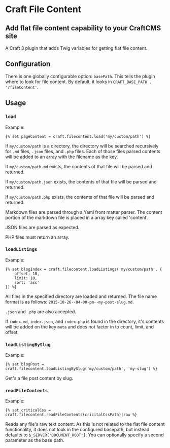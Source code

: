 # Craft File Content
## Add flat file content capability to your CraftCMS site

A Craft 3 plugin that adds Twig variables for getting flat file content.

## Configuration

There is one globally configurable option: `basePath`. This tells the plugin where to look for file content. By default, it looks in `CRAFT_BASE_PATH . '/fileContent'`.

## Usage

### `load`

Example:

```twig
{% set pageContent = craft.filecontent.load('my/custom/path') %}
```

If `my/custom/path` is a directory, the directory will be searched recursively for `.md` files, `.json` files, and `.php` files. Each of those files parsed contents will be added to an array with the filename as the key.

If `my/custom/path.md` exists, the contents of that file will be parsed and returned.

If `my/custom/path.json` exists, the contents of that file will be parsed and returned.

If `my/custom/path.php` exists, the contents of that file will be parsed and returned.

Markdown files are parsed through a Yaml front matter parser. The content portion of the markdown file is placed in a array key called 'content'.

JSON files are parsed as expected.

PHP files must return an array.

### `loadListings`

Example:

```twig
{% set blogIndex = craft.filecontent.loadListings('my/custom/path', {
    offset: 10,
    limit: 10,
    sort: 'asc'
}) %}
```

All files in the specified directory are loaded and returned. The file name format is as follows: `2015-10-26--04-00-pm--my-post-slug.md`.

`.json` and `.php` are also accepted.

If `index.md`, `index.json`, and `index.php` is found in the directory, it's contents will be added on the key `meta` and does not factor in to count, limit, and offset.

### `loadListingBySlug`

Example:

```twig
{% set blogPost = craft.filecontent.loadListingBySlug('my/custom/path', 'my-slug') %}
```

Get's a file post content by slug.

### `readFileContents`

Example:

```twig
{% set criticalCss = craft.filecontent.readFileContents(cricitalCssPath)|raw %}
```

Reads any file's raw text content. As this is not related to the flat file content functionality, it does not look in the configured basepath, but instead defaults to `$_SERVER['DOCUMENT_ROOT']`. You can optionally specify a second parameter as the base path.

